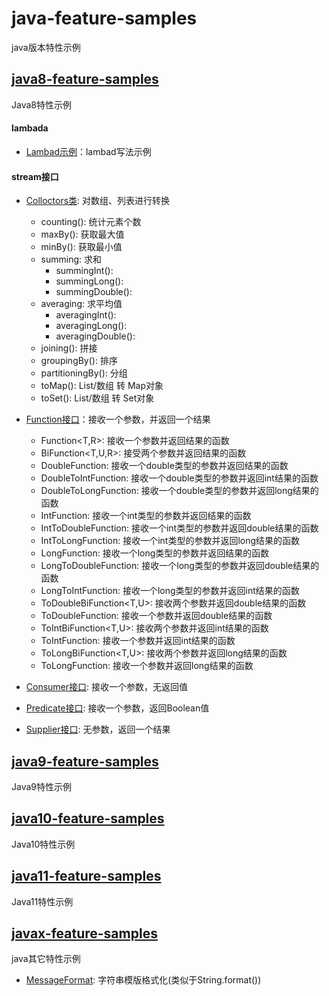 # java-feature-samples

java版本特性示例


## [java8-feature-samples](./java8-feature-samples)

Java8特性示例

#### lambada

- [Lambad示例](java8-feature-samples/src/test/java/cn/chenzw/java8/feature/LambdaTest.java)：lambad写法示例

#### stream接口

- [Colloctors类](java8-feature-samples/src/test/java/cn/chenzw/java8/feature/util/stream/ColloctorsTest.java): 对数组、列表进行转换
  - counting(): 统计元素个数
  - maxBy(): 获取最大值
  - minBy(): 获取最小值
  - summing: 求和
    - summingInt():
    - summingLong(): 
    - summingDouble(): 
  - averaging: 求平均值
    - averagingInt(): 
    - averagingLong(): 
    - averagingDouble():
  - joining(): 拼接
  - groupingBy(): 排序
  - partitioningBy(): 分组
  - toMap(): List/数组 转 Map对象
  - toSet(): List/数组 转 Set对象

- [Function接口](java8-feature-samples/src/test/java/cn/chenzw/java8/feature/util/function/FunctionTest.java)：接收一个参数，并返回一个结果
  - Function<T,R>: 接收一个参数并返回结果的函数
  - BiFunction<T,U,R>: 接受两个参数并返回结果的函数
  - DoubleFunction<R>: 接收一个double类型的参数并返回结果的函数
  - DoubleToIntFunction: 接收一个double类型的参数并返回int结果的函数
  - DoubleToLongFunction: 接收一个double类型的参数并返回long结果的函数
  - IntFunction<R>: 接收一个int类型的参数并返回结果的函数
  - IntToDoubleFunction: 接收一个int类型的参数并返回double结果的函数
  - IntToLongFunction: 接收一个int类型的参数并返回long结果的函数
  - LongFunction<R>: 接收一个long类型的参数并返回结果的函数
  - LongToDoubleFunction: 接收一个long类型的参数并返回double结果的函数
  - LongToIntFunction: 接收一个long类型的参数并返回int结果的函数
  - ToDoubleBiFunction<T,U>: 接收两个参数并返回double结果的函数
  - ToDoubleFunction<T>: 接收一个参数并返回double结果的函数
  - ToIntBiFunction<T,U>: 接收两个参数并返回int结果的函数
  - ToIntFunction<T>: 接收一个参数并返回int结果的函数
  - ToLongBiFunction<T,U>: 接收两个参数并返回long结果的函数
  - ToLongFunction<T>: 接收一个参数并返回long结果的函数

- [Consumer接口](java8-feature-samples/src/test/java/cn/chenzw/java8/feature/util/function/ConsumerTest.java): 接收一个参数，无返回值

- [Predicate接口](java8-feature-samples/src/test/java/cn/chenzw/java8/feature/util/function/PredicateTest.java): 接收一个参数，返回Boolean值

- [Supplier接口](java8-feature-samples/src/test/java/cn/chenzw/java8/feature/util/function/SupplierTest.java): 无参数，返回一个结果


## [java9-feature-samples](./java9-feature-samples)

Java9特性示例

## [java10-feature-samples](./java10-feature-samples)

Java10特性示例

## [java11-feature-samples](./java11-feature-samples)

Java11特性示例

## [javax-feature-samples](./javax-feature-samples)

java其它特性示例

- [MessageFormat](javax-feature-samples/src/test/java/cn/chenzw/java/feature/text/MessageFormatTests.java): 字符串模版格式化(类似于String.format())

